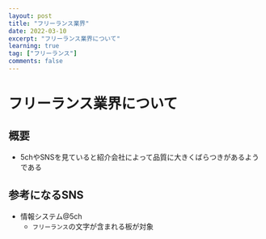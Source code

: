 ```yaml
---
layout: post
title: "フリーランス業界"
date: 2022-03-10
excerpt: "フリーランス業界について"
learning: true
tag: ["フリーランス"]
comments: false
---
```


# フリーランス業界について

## 概要
 - 5chやSNSを見ていると紹介会社によって品質に大きくばらつきがあるようである

## 参考になるSNS
 - 情報システム@5ch
   - `フリーランス`の文字が含まれる板が対象
